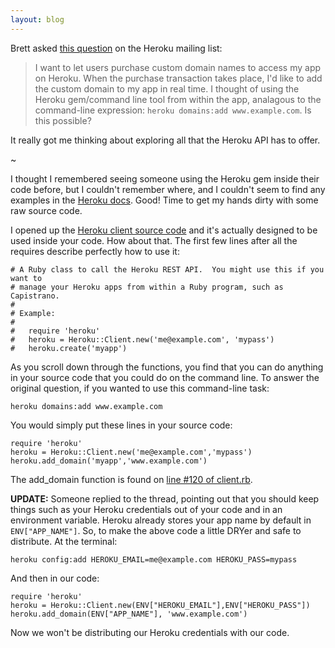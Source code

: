 ```yaml
---
layout: blog
---
```

Brett asked [this question][q] on the Heroku mailing list:

  [q]: http://groups.google.com/group/heroku/t/1b012e631dd80e64

> I want to let users purchase custom domain names to access my app on Heroku.
When the purchase transaction takes place, I'd like to add the custom domain to
my app in real time.  I thought of using the Heroku gem/command line tool from
within the app, analagous to the command-line expression: `heroku domains:add
www.example.com`. Is this possible?

It really got me thinking about exploring all that the Heroku API has to offer.

~

I thought I remembered seeing someone using the Heroku gem inside their code
before, but I couldn't remember where, and I couldn't seem to find any examples
in the [Heroku docs][docs]. Good! Time to get my hands dirty with some raw
source code.

  [docs]: http://docs.heroku.com

I opened up the [Heroku client source code][client.rb] and it's actually designed
to be used inside your code. How about that. The first few lines after all the
requires describe perfectly how to use it:

    # A Ruby class to call the Heroku REST API.  You might use this if you want to
    # manage your Heroku apps from within a Ruby program, such as Capistrano.
    #
    # Example:
    #
    #   require 'heroku'
    #   heroku = Heroku::Client.new('me@example.com', 'mypass')
    #   heroku.create('myapp')

 [client.rb]: http://github.com/heroku/heroku/blob/master/lib/heroku/client.rb

As you scroll down through the functions, you find that you can do anything in
your source code that you could do on the command line. To answer the original
question, if you wanted to use this command-line task:

    heroku domains:add www.example.com

You would simply put these lines in your source code:

    require 'heroku'
    heroku = Heroku::Client.new('me@example.com','mypass')
    heroku.add_domain('myapp','www.example.com')

The add_domain function is found on [line #120 of client.rb][add_domain].

  [add_domain]: http://github.com/heroku/heroku/blob/master/lib/heroku/client.rb#L120

**UPDATE:** Someone replied to the thread, pointing out that you should keep
things such as your Heroku credentials out of your code and in an environment
variable. Heroku already stores your app name by default in `ENV["APP_NAME"]`.
So, to make the above code a little DRYer and safe to distribute. At the
terminal:

    heroku config:add HEROKU_EMAIL=me@example.com HEROKU_PASS=mypass

And then in our code:

    require 'heroku'
    heroku = Heroku::Client.new(ENV["HEROKU_EMAIL"],ENV["HEROKU_PASS"])
    heroku.add_domain(ENV["APP_NAME"], 'www.example.com')

Now we won't be distributing our Heroku credentials with our code.